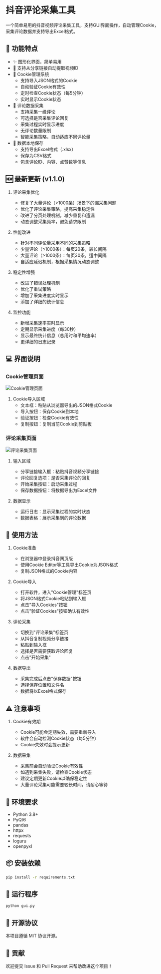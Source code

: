 # 抖音评论采集工具

一个简单易用的抖音视频评论采集工具，支持GUI界面操作，自动管理Cookie，采集评论数据并支持导出Excel格式。

## 🌟 功能特点

- ✨ 图形化界面，简单易用
- 🔄 支持从分享链接自动提取视频ID
- 🍪 Cookie管理系统
  - 支持导入JSON格式的Cookie
  - 自动验证Cookie有效性
  - 定时检查Cookie状态（每5分钟）
  - 实时显示Cookie状态
- 📝 评论数据采集
  - 支持采集一级评论
  - 可选择是否采集评论回复
  - 采集过程实时显示进度
  - 无评论数量限制
  - 智能采集策略，自动适应不同评论量
- 💾 数据本地保存
  - 支持导出Excel格式（.xlsx）
  - 保存为CSV格式
  - 包含评论ID、内容、点赞数等信息

## 🆕 最新更新 (v1.1.0)

1. 评论采集优化
   - 修复了大量评论（>1000条）场景下的漏采集问题
   - 优化了评论采集策略，提高采集稳定性
   - 改进了分页处理机制，减少重复和遗漏
   - 动态调整采集频率，避免请求限制

2. 性能改进
   - 针对不同评论量采用不同的采集策略
   - 少量评论（≤1000条）：每页20条，较长间隔
   - 大量评论（>1000条）：每页30条，适中间隔
   - 自适应延迟机制，根据采集情况动态调整

3. 稳定性增强
   - 改进了错误处理机制
   - 优化了重试策略
   - 增加了采集进度实时显示
   - 添加了详细的统计信息

4. 监控功能
   - 新增采集速率实时显示
   - 定期显示采集进度（每30秒）
   - 显示最终统计信息（总用时和平均速率）
   - 更详细的日志记录

## 💻 界面说明

### Cookie管理页面
![Cookie管理页面](docs/images/cookie_management.png)

1. Cookie导入区域
   - 文本框：粘贴从浏览器导出的JSON格式Cookie
   - 导入按钮：保存Cookie到本地
   - 验证按钮：检查Cookie有效性
   - 复制按钮：复制当前Cookie到剪贴板

### 评论采集页面
![评论采集页面](docs/images/comment_collection.png)

1. 输入区域
   - 分享链接输入框：粘贴抖音视频分享链接
   - 评论回复选项：是否采集评论的回复
   - 开始采集按钮：启动采集过程
   - 保存数据按钮：将数据导出为Excel文件

2. 数据显示
   - 运行日志：显示采集过程的实时状态
   - 数据表格：展示采集到的评论数据

## 📝 使用方法

1. Cookie准备
   - 在浏览器中登录抖音网页版
   - 使用Cookie Editor等工具导出Cookie为JSON格式
   - 复制JSON格式的Cookie内容

2. Cookie导入
   - 打开软件，进入"Cookie管理"标签页
   - 将JSON格式Cookie粘贴到输入框
   - 点击"导入Cookies"按钮
   - 点击"验证Cookies"按钮确认有效性

3. 评论采集
   - 切换到"评论采集"标签页
   - 从抖音复制视频分享链接
   - 粘贴到输入框
   - 选择是否需要获取评论回复
   - 点击"开始采集"

4. 数据导出
   - 采集完成后点击"保存数据"按钮
   - 选择保存位置和文件名
   - 数据将以Excel格式保存

## ⚠️ 注意事项

1. Cookie有效期
   - Cookie可能会定期失效，需要重新导入
   - 软件会自动检测Cookie状态（每5分钟）
   - Cookie失效时会提示更新

2. 数据采集
   - 采集前会自动验证Cookie有效性
   - 如遇到采集失败，请检查Cookie状态
   - 建议定期更新Cookie以确保稳定性
   - 大量评论采集可能需要较长时间，请耐心等待

## 🔧 环境要求

- Python 3.8+
- PyQt6
- pandas
- httpx
- requests
- loguru
- openpyxl

## 📦 安装依赖

```bash
pip install -r requirements.txt
```

## 🚀 运行程序

```bash
python gui.py
```

## 📄 开源协议

本项目遵循 MIT 协议开源。

## 🤝 贡献

欢迎提交 Issue 和 Pull Request 来帮助改进这个项目！
